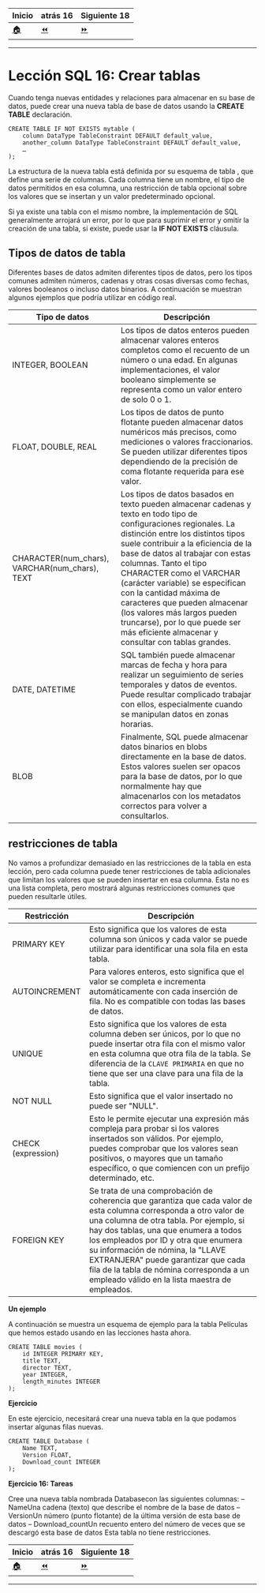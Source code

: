 | **Inicio**            | **atrás 16**                 | **Siguiente 18**               |
| --------------------- | ---------------------------- | ------------------------------ |
| [🏠](../../README.md) | [⏪](./16_eliminar_filas.md) | [⏩](./18_modificar_tablas.md) |

---

# **Lección SQL 16: Crear tablas**

Cuando tenga nuevas entidades y relaciones para almacenar en su base de datos, puede crear una nueva tabla de base de datos usando la **CREATE TABLE** declaración.

```
CREATE TABLE IF NOT EXISTS mytable (
    column DataType TableConstraint DEFAULT default_value,
    another_column DataType TableConstraint DEFAULT default_value,
    …
);
```

La estructura de la nueva tabla está definida por su esquema de tabla , que define una serie de columnas. Cada columna tiene un nombre, el tipo de datos permitidos en esa columna, una restricción de tabla opcional sobre los valores que se insertan y un valor predeterminado opcional.

Si ya existe una tabla con el mismo nombre, la implementación de SQL generalmente arrojará un error, por lo que para suprimir el error y omitir la creación de una tabla, si existe, puede usar la **IF NOT EXISTS** cláusula.

## **Tipos de datos de tabla**

Diferentes bases de datos admiten diferentes tipos de datos, pero los tipos comunes admiten números, cadenas y otras cosas diversas como fechas, valores booleanos o incluso datos binarios. A continuación se muestran algunos ejemplos que podría utilizar en código real.

| **Tipo de datos**                              | **Descripción**                                                                                                                                                                                                                                                                                                                                                                                                                                                                                              |
| ---------------------------------------------- | ------------------------------------------------------------------------------------------------------------------------------------------------------------------------------------------------------------------------------------------------------------------------------------------------------------------------------------------------------------------------------------------------------------------------------------------------------------------------------------------------------------ |
| INTEGER, BOOLEAN                               | Los tipos de datos enteros pueden almacenar valores enteros completos como el recuento de un número o una edad. En algunas implementaciones, el valor booleano simplemente se representa como un valor entero de solo 0 o 1.                                                                                                                                                                                                                                                                                 |
| FLOAT, DOUBLE, REAL                            | Los tipos de datos de punto flotante pueden almacenar datos numéricos más precisos, como mediciones o valores fraccionarios. Se pueden utilizar diferentes tipos dependiendo de la precisión de coma flotante requerida para ese valor.                                                                                                                                                                                                                                                                      |
| CHARACTER(num_chars), VARCHAR(num_chars), TEXT | Los tipos de datos basados ​​en texto pueden almacenar cadenas y texto en todo tipo de configuraciones regionales. La distinción entre los distintos tipos suele contribuir a la eficiencia de la base de datos al trabajar con estas columnas. Tanto el tipo CHARACTER como el VARCHAR (carácter variable) se especifican con la cantidad máxima de caracteres que pueden almacenar (los valores más largos pueden truncarse), por lo que puede ser más eficiente almacenar y consultar con tablas grandes. |
| DATE, DATETIME                                 | SQL también puede almacenar marcas de fecha y hora para realizar un seguimiento de series temporales y datos de eventos. Puede resultar complicado trabajar con ellos, especialmente cuando se manipulan datos en zonas horarias.                                                                                                                                                                                                                                                                            |
| BLOB                                           | Finalmente, SQL puede almacenar datos binarios en blobs directamente en la base de datos. Estos valores suelen ser opacos para la base de datos, por lo que normalmente hay que almacenarlos con los metadatos correctos para volver a consultarlos.                                                                                                                                                                                                                                                         |

## **restricciones de tabla**

No vamos a profundizar demasiado en las restricciones de la tabla en esta lección, pero cada columna puede tener restricciones de tabla adicionales que limitan los valores que se pueden insertar en esa columna. Esta no es una lista completa, pero mostrará algunas restricciones comunes que pueden resultarle útiles.

| **Restricción**    | **Descripción**                                                                                                                                                                                                                                                                                                                                                                                                        |
| ------------------ | ---------------------------------------------------------------------------------------------------------------------------------------------------------------------------------------------------------------------------------------------------------------------------------------------------------------------------------------------------------------------------------------------------------------------- |
| PRIMARY KEY        | Esto significa que los valores de esta columna son únicos y cada valor se puede utilizar para identificar una sola fila en esta tabla.                                                                                                                                                                                                                                                                                 |
| AUTOINCREMENT      | Para valores enteros, esto significa que el valor se completa e incrementa automáticamente con cada inserción de fila. No es compatible con todas las bases de datos.                                                                                                                                                                                                                                                  |
| UNIQUE             | Esto significa que los valores de esta columna deben ser únicos, por lo que no puede insertar otra fila con el mismo valor en esta columna que otra fila de la tabla. Se diferencia de la `CLAVE PRIMARIA` en que no tiene que ser una clave para una fila de la tabla.                                                                                                                                                |
| NOT NULL           | Esto significa que el valor insertado no puede ser "NULL".                                                                                                                                                                                                                                                                                                                                                             |
| CHECK (expression) | Esto le permite ejecutar una expresión más compleja para probar si los valores insertados son válidos. Por ejemplo, puedes comprobar que los valores sean positivos, o mayores que un tamaño específico, o que comiencen con un prefijo determinado, etc.                                                                                                                                                              |
| FOREIGN KEY        | Se trata de una comprobación de coherencia que garantiza que cada valor de esta columna corresponda a otro valor de una columna de otra tabla. Por ejemplo, si hay dos tablas, una que enumera a todos los empleados por ID y otra que enumera su información de nómina, la "LLAVE EXTRANJERA" puede garantizar que cada fila de la tabla de nómina corresponda a un empleado válido en la lista maestra de empleados. |

**Un ejemplo**

A continuación se muestra un esquema de ejemplo para la tabla Películas que hemos estado usando en las lecciones hasta ahora.

```
CREATE TABLE movies (
    id INTEGER PRIMARY KEY,
    title TEXT,
    director TEXT,
    year INTEGER,
    length_minutes INTEGER
);
```

**Ejercicio**

En este ejercicio, necesitará crear una nueva tabla en la que podamos insertar algunas filas nuevas.

```
CREATE TABLE Database (
    Name TEXT,
    Version FLOAT,
    Download_count INTEGER
);
```

**Ejercicio 16: Tareas**

Cree una nueva tabla nombrada Databasecon las siguientes columnas:
– NameUna cadena (texto) que describe el nombre de la base de datos
– VersionUn número (punto flotante) de la última versión de esta base de datos
– Download_countUn recuento entero del número de veces que se descargó esta base de datos
Esta tabla no tiene restricciones.

| **Inicio**            | **atrás 16**                 | **Siguiente 18**               |
| --------------------- | ---------------------------- | ------------------------------ |
| [🏠](../../README.md) | [⏪](./16_eliminar_filas.md) | [⏩](./18_modificar_tablas.md) |

---

